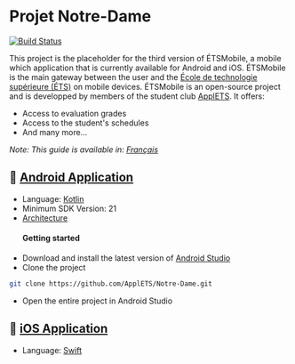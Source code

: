 # Projet Notre-Dame

[![Build Status](https://travis-ci.org/ApplETS/Notre-Dame.svg?branch=master)](https://travis-ci.org/ApplETS/Notre-Dame)

This project is the placeholder for the third version of ÉTSMobile, a mobile which application that is currently available for Android and iOS. ÉTSMobile is the main gateway between the user and the [École de technologie supérieure (ÉTS)](https://www.etsmtl.ca/) on mobile devices. ÉTSMobile is an open-source project and is developped by members of the student club [ApplETS](https://clubapplets.ca/). It offers:

* Access to evaluation grades
* Access to the student's schedules
* And many more...

_Note: This guide is available in: [Français](https://github.com/ApplETS/Notre-Dame/blob/master/README.fr.md)_

## 🤖 [Android Application](https://github.com/ApplETS/Notre-Dame/tree/master/android)
* Language: [Kotlin](https://github.com/ApplETS/Notre-Dame/search?l=kotlin)
* Minimum SDK Version: 21
* [Architecture](https://github.com/ApplETS/Notre-Dame/wiki/Architecture-(EN))
  #### Getting started
 * Download and install the latest version of [Android Studio](https://developer.android.com/studio/)
 * Clone the project
 ```bash
git clone https://github.com/ApplETS/Notre-Dame.git
```
 * Open the entire project in Android Studio

## 🍎 [iOS Application](https://github.com/ApplETS/Notre-Dame/tree/master/ios)
* Language: [Swift](https://github.com/ApplETS/Notre-Dame/search?l=swift)
